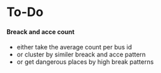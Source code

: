 # To-Do

#### Breack and acce count

- either take the average count per bus id
- or cluster by similer breack and acce pattern
- or get dangerous places by high break patterns